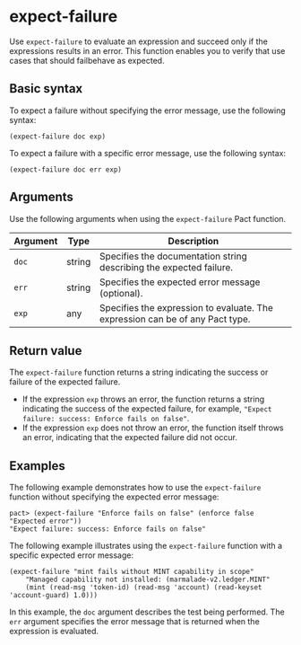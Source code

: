 # expect-failure

Use `expect-failure` to evaluate an expression and succeed only if the expressions results in an error.
This function enables you to verify that use cases that should failbehave as expected.

## Basic syntax

To expect a failure without specifying the error message, use the following syntax:

```pact
(expect-failure doc exp)
```

To expect a failure with a specific error message, use the following syntax:

```pact
(expect-failure doc err exp)
```

## Arguments

Use the following arguments when using the `expect-failure` Pact function.

| Argument | Type | Description |
|----------|------|-------------|
| `doc` | string | Specifies the documentation string describing the expected failure. |
| `err` | string | Specifies the expected error message (optional). |
| `exp` | any  | Specifies the expression to evaluate. The expression can be of any Pact type.|

## Return value

The `expect-failure` function returns a string indicating the success or failure of the expected failure.

- If the expression `exp` throws an error, the function returns a string indicating the success of the expected failure, for example, `"Expect failure: success: Enforce fails on false"`.
- If the expression `exp` does not throw an error, the function itself throws an error, indicating that the expected failure did not occur.

## Examples

The following example demonstrates how to use the `expect-failure` function without specifying the expected error message:

```pact
pact> (expect-failure "Enforce fails on false" (enforce false "Expected error"))
"Expect failure: success: Enforce fails on false"
```

The following example illustrates using the `expect-failure` function with a specific expected error message:

```pact
(expect-failure "mint fails without MINT capability in scope"
    "Managed capability not installed: (marmalade-v2.ledger.MINT"
    (mint (read-msg 'token-id) (read-msg 'account) (read-keyset 'account-guard) 1.0)))
```

In this example, the `doc` argument describes the test being performed.
The `err` argument specifies the error message that is returned when the expression is evaluated. 
